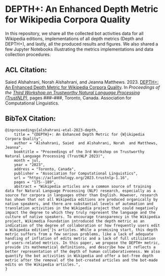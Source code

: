 # DEPTH+: An Enhanced Depth Metric for Wikipedia Corpora Quality 

In this repository, we share all the collected bot activities data for all Wikipedia editions, implementations of all depth metrics (Depth and DEPTH+), and lastly, all the produced results and figures. We also shared a few Jupyter Notebooks illustrating the metrics implementations and data collection procedures.

## ACL Citation:

Saied Alshahrani, Norah Alshahrani, and Jeanna Matthews. 2023. [DEPTH+: An Enhanced Depth Metric for Wikipedia Corpora Quality](https://webspace.clarkson.edu/~alshahsf/DEPTH+.pdf). In *Proceedings of the [Third Workshop on Trustworthy Natural Language Processing (TrustNLP)](https://trustnlpworkshop.github.io/)*, pages ###–###, Toronto, Canada. Association for Computational Linguistics.

## BibTeX Citation:
```
@inproceedings{alshahrani-etal-2023-depth,
    title = "{DEPTH}+: An Enhanced Depth Metric for {W}ikipedia Corpora Quality",
    author = "Alshahrani, Saied  and Alshahrani, Norah  and Matthews, Jeanna",
    booktitle = "Proceedings of the 3rd Workshop on Trustworthy Natural Language Processing (TrustNLP 2023)",
    month = jul,
    year = "2023",
    address = "Toronto, Canada",
    publisher = "Association for Computational Linguistics",
    url = "https://aclanthology.org/2023.trustnlp-1.16",
    pages = "175--189",
    abstract = "Wikipedia articles are a common source of training data for Natural Language Processing (NLP) research, especially as a source for corpora in languages other than English. However, research has shown that not all Wikipedia editions are produced organically by native speakers, and there are substantial levels of automation and translation activities in the Wikipedia project that could negatively impact the degree to which they truly represent the language and the culture of native speakers. To encourage transparency in the Wikipedia project, Wikimedia Foundation introduced the depth metric as an indication of the degree of collaboration or how frequently users edit a Wikipedia edition{'}s articles. While a promising start, this depth metric suffers from a few serious problems, like a lack of adequate handling of inflation of edits metric and a lack of full utilization of users-related metrics. In this paper, we propose the DEPTH+ metric, provide its mathematical definitions, and describe how it reflects a better representation of the depth of human collaborativeness. We also quantify the bot activities in Wikipedia and offer a bot-free depth metric after the removal of the bot-created articles and the bot-made edits on the Wikipedia articles.",
}
```
